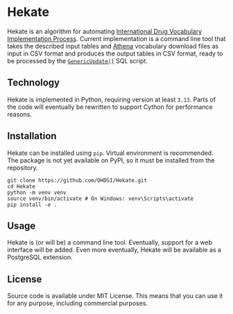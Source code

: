 # Hekate

Hekate is an algorithm for automating [International Drug Vocabulary Implementation Process](https://github.com/OHDSI/Vocabulary-v5.0/wiki/International-Drug-Vocabulary-Implementation-Process). Current implementation is a command line tool that takes the described input tables and
[Athena](https://athena.ohdsi.org/) vocabulary download files as input in CSV format and produces the output tables in
CSV format, ready to be processed by the [`GenericUpdate()`](https://github.com/OHDSI/Vocabulary-v5.0/blob/master/working/generic_update.sql) SQL script.

## Technology

Hekate is implemented in Python, requiring version at least `3.13`. Parts of the code will eventually be rewritten to
support Cython for performance reasons.

## Installation
Hekate can be installed using `pip`. Virtual environment is recommended. The package is not yet available on PyPI, so
it must be installed from the repository.

```shell
git clone https://github.com/OHDSI/Hekate.git
cd Hekate
python -m venv venv
source venv/bin/activate # On Windows: venv\Scripts\activate
pip install -e .
```

## Usage
Hekate is (or will be) a command line tool. Eventually, support for a web interface will be added. Even more eventually,
Hekate will be available as a PostgreSQL extension.


## License
Source code is available under MIT License. This means that you can use it for any purpose, including commercial
purposes.

